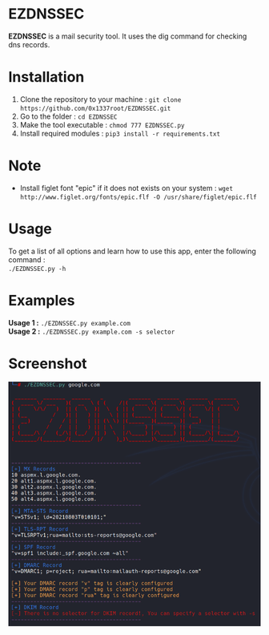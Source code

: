 # EZDNSSEC
**EZDNSSEC** is a mail security tool. 
It uses the dig command for checking dns records.
# Installation
1. Clone the repository to your machine : `git clone https://github.com/0x1337root/EZDNSSEC.git`
2. Go to the folder : `cd EZDNSSEC`
3. Make the tool executable : `chmod 777 EZDNSSEC.py`
4. Install required modules : `pip3 install -r requirements.txt`
# Note
* Install figlet font "epic" if it does not exists on your system : `wget http://www.figlet.org/fonts/epic.flf -O /usr/share/figlet/epic.flf`
# Usage
To get a list of all options and learn how to use this app, enter the following command :<br>
`./EZDNSSEC.py -h`<br>
# Examples
**Usage 1 :** `./EZDNSSEC.py example.com`<br>
**Usage 2 :** `./EZDNSSEC.py example.com -s selector`<br>
# Screenshot
![alt text](https://github.com/0x1337root/EZDNSSEC/blob/main/usage.PNG)
